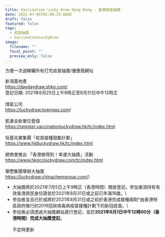 ```yaml
---
title: Vaccination Lucky Draw Hong Kong - 香港疫苗抽獎
date: 2021-07-05T05:40:33.609Z
draft: false
featured: false
tags:
  - 疫苗抽獎
  - VaccinationLuckyDraw
image:
  filename: ""
  focal_point: ""
  preview_only: false
---
```

方便一次過睇曬所有打完疫苗抽獎/優惠既網址

新鴻基地產\
<https://daydaydraw.shkp.com/>\
登記日期: 2021年6月25日上午9時正至8月31日中午12時正\
\
煤氣公司\
<https://luckydraw.towngas.com>/\
\
凱滙全新單位壹個\
<https://register.vaccinationluckydraw.hk/tc/index.html>\
\
恒基兆業集團「疫苗接種鼓勵計劃」\
<https://www.hldluckydraw.hk/tc/index.html>\
\
總商會推出 「香港做得到！幸運大抽獎」活動\
<https://www.hkgccluckydraw.com/tc/index.html>\
\
華懋集團舉辦大抽獎\
<https://luckydraw.chinachemgroup.com/>\

* 大抽獎將於2021年7月5日上午9時正（香港時間）開放登記，參加者須持有有效香港居民身份證並於2021年8月31日或之前已年滿18歲。\
* 參加者並且已於或將於2021年8月31日或之前於香港完成接種兩劑*由香港特區政府推行的2019冠狀病毒病疫苗接種計劃下的新冠疫苗。\
* 參加者必須透過大抽獎網站進行登記，並於**2021年9月1日中午12時00分（香港時間）完成大抽獎登記**。\
  \
  不定時更新